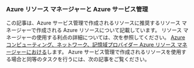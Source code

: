 ### Azure リソース マネージャーと Azure サービス管理
 
この記事は、Azure サービス管理で作成されるリソースに推奨するリソース マネージャーで作成される Azure リソースについて記載しています。 リソース マネージャーの使用する利点の詳細については、次を参照してください。 [Azure コンピューティング、ネットワーク、記憶域プロバイダー Azure リソース マネージャーにおける](../articles/virtual-machines/virtual-machines-azurerm-versus-azuresm.md)します。 Azure サービス管理で作成されるリソースを使用する場合と同等のタスクを行うには、次の記事をご覧ください。

